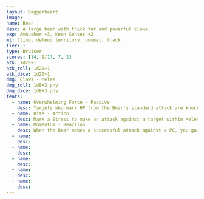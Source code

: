 ```yaml
---
layout: Daggerheart
image:
name: Bear
desc: A large bear with thick fur and powerful claws.
exp: Ambusher +3, Keen Senses +2
mt: Climb, defend territory, pummel, track
tier: 1
type: Bruiser
scores: [14, 9/17, 7, 2]
atk: 1d20+1
atk_roll: 1d20+1
atk_dice: 1d20+1
dmg: Claws - Melee
dmg_roll: 1d8+3 phy
dmg_dice: 1d8+3 phy
feats:
  - name: Overwhelming Force - Passive
    desc: Targets who mark HP from the Bear’s standard attack are knocked back to Very Close range.
  - name: Bite - Action
    desc: Mark a Stress to make an attack against a target within Melee range. On a success, deal 3d4+10 physical damage and the target is Restrained until they break free with a successful Strength Roll.
  - name: Momentum - Reaction
    desc: When the Bear makes a successful attack against a PC, you gain a Fear.
  - name: 
    desc: 
  - name: 
    desc: 
  - name: 
    desc: 
  - name: 
    desc: 
  - name: 
    desc: 
---
```

